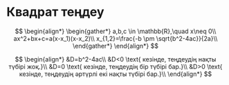 # Квадрат теңдеу

$$
\begin{align*}
\begin{gather*}
a,b,c \in \mathbb{R},\quad x\neq 0\\
ax^2+bx+c=a(x-x_1)(x-x_2)\\
x_{1,2}=\frac{-b \pm \sqrt{b^2-4ac}}{2a}\\
\end{gather*}
\end{align*}
$$

$$
\begin{align*}
&D=b^2-4ac\\
&D<0 \text{ кезінде, теңдеудің нақты түбірі жоқ.}\\
&D=0 \text{ кезінде, теңдеудің бір түбірі бар.}\\
&D>0 \text{ кезінде, теңдеудің әртүрлі екі нақты түбірі бар.}\\
\end{align*}
$$